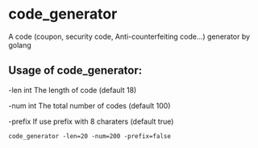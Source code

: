 # code_generator
A code (coupon, security code, Anti-counterfeiting code...) generator by golang

## Usage of code_generator:

  -len int
        The length of code (default 18)
        
  -num int
        The total number of codes (default 100)
        
  -prefix
        If use prefix with 8 charaters (default true)
        
```
code_generator -len=20 -num=200 -prefix=false
```
